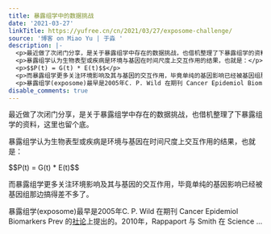 ```yaml
---
title: 暴露组学中的数据挑战
date: '2021-03-27'
linkTitle: https://yufree.cn/cn/2021/03/27/exposome-challenge/
source: '博客 on Miao Yu | 于淼 '
description: |-
  <p>最近做了次闭门分享，是关于暴露组学中存在的数据挑战，也借机整理了下暴露组学的资料，这里也留个底。</p>
  <p>暴露组学认为生物表型或疾病是环境与基因在时间尺度上交互作用的结果，也就是：</p>
  <p>$$P(t) = G(t) * E(t)$$</p>
  <p>而暴露组学更多关注环境影响及其与基因的交互作用，毕竟单纯的基因影响已经被基因组那边搞得差不多了。</p>
  <p>暴露组学(exposome)最早是2005年C. P. Wild 在期刊 Cancer Epidemiol Biomarkers Prev 的<a href="(https://cebp.aacrjournals.org/content/14/8/1847.short)">社论</a>上提出的。2010年，Rappaport 与 Smith 在 Science ...
disable_comments: true
---
```

<p>最近做了次闭门分享，是关于暴露组学中存在的数据挑战，也借机整理了下暴露组学的资料，这里也留个底。</p>
<p>暴露组学认为生物表型或疾病是环境与基因在时间尺度上交互作用的结果，也就是：</p>
<p>$$P(t) = G(t) * E(t)$$</p>
<p>而暴露组学更多关注环境影响及其与基因的交互作用，毕竟单纯的基因影响已经被基因组那边搞得差不多了。</p>
<p>暴露组学(exposome)最早是2005年C. P. Wild 在期刊 Cancer Epidemiol Biomarkers Prev 的<a href="(https://cebp.aacrjournals.org/content/14/8/1847.short)">社论</a>上提出的。2010年，Rappaport 与 Smith 在 Science ...
